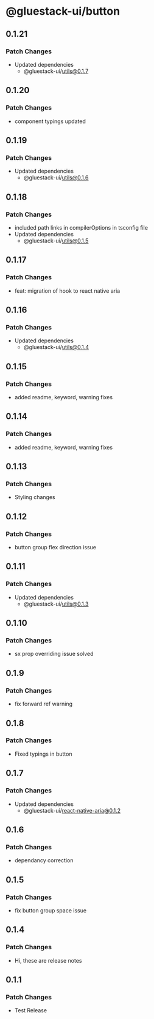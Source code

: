 # @gluestack-ui/button

## 0.1.21

### Patch Changes

- Updated dependencies
  - @gluestack-ui/utils@0.1.7

## 0.1.20

### Patch Changes

- component typings updated

## 0.1.19

### Patch Changes

- Updated dependencies
  - @gluestack-ui/utils@0.1.6

## 0.1.18

### Patch Changes

- included path links in compilerOptions in tsconfig file
- Updated dependencies
  - @gluestack-ui/utils@0.1.5

## 0.1.17

### Patch Changes

- feat: migration of hook to react native aria

## 0.1.16

### Patch Changes

- Updated dependencies
  - @gluestack-ui/utils@0.1.4

## 0.1.15

### Patch Changes

- added readme, keyword, warning fixes

## 0.1.14

### Patch Changes

- added readme, keyword, warning fixes

## 0.1.13

### Patch Changes

- Styling changes

## 0.1.12

### Patch Changes

- button group flex direction issue

## 0.1.11

### Patch Changes

- Updated dependencies
  - @gluestack-ui/utils@0.1.3

## 0.1.10

### Patch Changes

- sx prop overriding issue solved

## 0.1.9

### Patch Changes

- fix forward ref warning

## 0.1.8

### Patch Changes

- Fixed typings in button

## 0.1.7

### Patch Changes

- Updated dependencies
  - @gluestack-ui/react-native-aria@0.1.2

## 0.1.6

### Patch Changes

- dependancy correction

## 0.1.5

### Patch Changes

- fix button group space issue

## 0.1.4

### Patch Changes

- Hi, these are release notes

## 0.1.1

### Patch Changes

- Test Release
